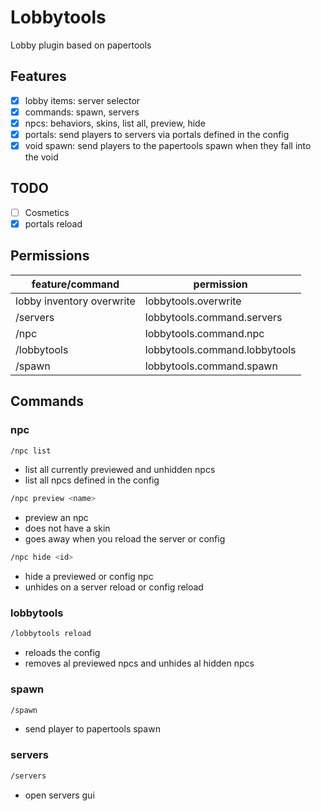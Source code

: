 # Lobbytools
Lobby plugin based on papertools

## Features
- [x] lobby items: server selector
- [x] commands: spawn, servers
- [x] npcs: behaviors, skins, list all, preview, hide
- [x] portals: send players to servers via portals defined in the config
- [x] void spawn: send players to the papertools spawn when they fall into the void

## TODO
- [ ] Cosmetics
- [x] portals reload

## Permissions
| feature/command | permission |
| --- | --- |
| lobby inventory overwrite | lobbytools.overwrite |
| /servers | lobbytools.command.servers |
| /npc | lobbytools.command.npc |
| /lobbytools | lobbytools.command.lobbytools |
| /spawn | lobbytools.command.spawn |

## Commands

### npc

```sh
/npc list
```
* list all currently previewed and unhidden npcs
* list all npcs defined in the config

```sh
/npc preview <name>
```

* preview an npc 
* does not have a skin
* goes away when you reload the server or config

```sh
/npc hide <id>
```

* hide a previewed or config npc
* unhides on a server reload or config reload

### lobbytools

```sh
/lobbytools reload
```

* reloads the config
* removes al previewed npcs and unhides al hidden npcs

### spawn

```sh
/spawn
```

* send player to papertools spawn

### servers

```sh
/servers
```

* open servers gui